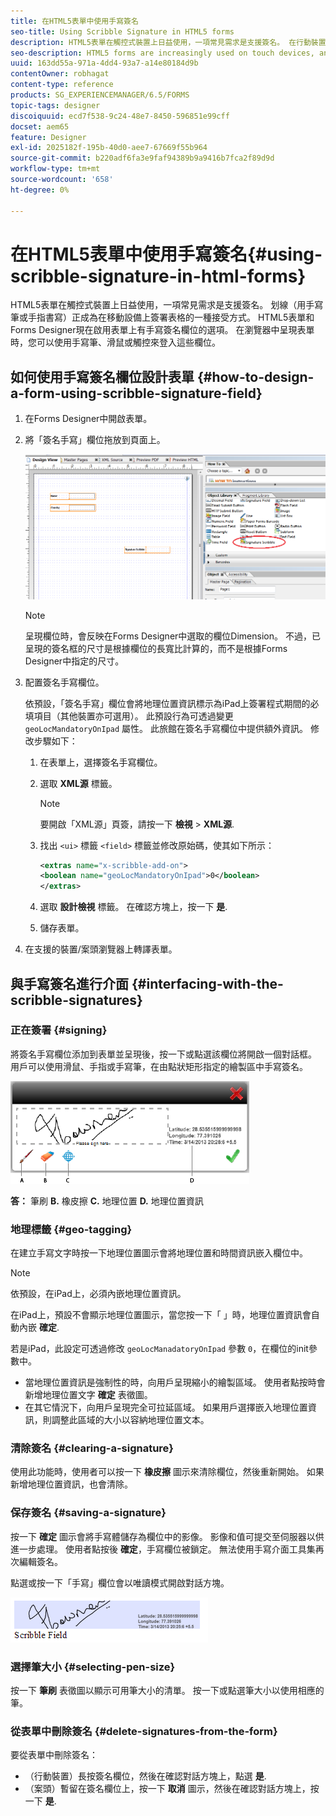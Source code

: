 ```yaml
---
title: 在HTML5表單中使用手寫簽名
seo-title: Using Scribble Signature in HTML5 forms
description: HTML5表單在觸控式裝置上日益使用，一項常見需求是支援簽名。 在行動裝置上簽署檔案已成為在行動裝置上簽署表單的公認方式。
seo-description: HTML5 forms are increasingly used on touch devices, and one common requirement is to support signatures. Signing documents on mobile devices is becoming an accepted way of signing forms on mobile devices.
uuid: 163dd55a-971a-4dd4-93a7-a14e80184d9b
contentOwner: robhagat
content-type: reference
products: SG_EXPERIENCEMANAGER/6.5/FORMS
topic-tags: designer
discoiquuid: ecd7f538-9c24-48e7-8450-596851e99cff
docset: aem65
feature: Designer
exl-id: 2025182f-195b-40d0-aee7-67669f55b964
source-git-commit: b220adf6fa3e9faf94389b9a9416b7fca2f89d9d
workflow-type: tm+mt
source-wordcount: '658'
ht-degree: 0%

---
```


# 在HTML5表單中使用手寫簽名{#using-scribble-signature-in-html-forms}

HTML5表單在觸控式裝置上日益使用，一項常見需求是支援簽名。 划線（用手寫筆或手指書寫）正成為在移動設備上簽署表格的一種接受方式。 HTML5表單和Forms Designer現在啟用表單上有手寫簽名欄位的選項。 在瀏覽器中呈現表單時，您可以使用手寫筆、滑鼠或觸控來登入這些欄位。

## 如何使用手寫簽名欄位設計表單 {#how-to-design-a-form-using-scribble-signature-field}

1. 在Forms Designer中開啟表單。
1. 將「簽名手寫」欄位拖放到頁面上。

   ![designer_scribble](assets/designer_scribble.png)

   >[!NOTE]
   >
   >呈現欄位時，會反映在Forms Designer中選取的欄位Dimension。 不過，已呈現的簽名框的尺寸是根據欄位的長寬比計算的，而不是根據Forms Designer中指定的尺寸。

1. 配置簽名手寫欄位。

   依預設，「簽名手寫」欄位會將地理位置資訊標示為iPad上簽署程式期間的必填項目（其他裝置亦可選用）。 此預設行為可透過變更 `geoLocMandatoryOnIpad` 屬性。 此旅館在簽名手寫欄位中提供額外資訊。 修改步驟如下：

   1. 在表單上，選擇簽名手寫欄位。
   1. 選取 **XML源** 標籤。

      >[!NOTE]
      >
      >要開啟「XML源」頁簽，請按一下 **檢視** > **XML源**.

   1. 找出 `<ui>` 標籤 `<field>` 標籤並修改原始碼，使其如下所示：

      ```xml
      <extras name="x-scribble-add-on">
      <boolean name="geoLocMandatoryOnIpad">0</boolean>
      </extras>
      ```

   1. 選取 **設計檢視** 標籤。 在確認方塊上，按一下 **是**.
   1. 儲存表單。

1. 在支援的裝置/案頭瀏覽器上轉譯表單。

## 與手寫簽名進行介面 {#interfacing-with-the-scribble-signatures}

### 正在簽署 {#signing}

將簽名手寫欄位添加到表單並呈現後，按一下或點選該欄位將開啟一個對話框。 用戶可以使用滑鼠、手指或手寫筆，在由點狀矩形指定的繪製區中手寫簽名。

![地理位置](assets/geolocation.png)

**答：** 筆刷 **B.** 橡皮擦 **C.** 地理位置 **D.** 地理位置資訊

### 地理標籤 {#geo-tagging}

在建立手寫文字時按一下地理位置圖示會將地理位置和時間資訊嵌入欄位中。

>[!NOTE]
依預設，在iPad上，必須內嵌地理位置資訊。

在iPad上，預設不會顯示地理位置圖示，當您按一下「 」時，地理位置資訊會自動內嵌 **確定**.

若是iPad，此設定可透過修改 `geoLocManadatoryOnIpad` 參數 `0`，在欄位的init參數中。

* 當地理位置資訊是強制性的時，向用戶呈現縮小的繪製區域。 使用者點按時會新增地理位置文字 **確定** 表徵圖。
* 在其它情況下，向用戶呈現完全可拉延區域。 如果用戶選擇嵌入地理位置資訊，則調整此區域的大小以容納地理位置文本。

### 清除簽名 {#clearing-a-signature}

使用此功能時，使用者可以按一下 **橡皮擦** 圖示來清除欄位，然後重新開始。 如果新增地理位置資訊，也會清除。

### 保存簽名 {#saving-a-signature}

按一下 **確定** 圖示會將手寫體儲存為欄位中的影像。 影像和值可提交至伺服器以供進一步處理。 使用者點按後 **確定**，手寫欄位被鎖定。 無法使用手寫介面工具集再次編輯簽名。

點選或按一下「手寫」欄位會以唯讀模式開啟對話方塊。

![3](assets/3.png)

### 選擇筆大小 {#selecting-pen-size}

按一下 **筆刷** 表徵圖以顯示可用筆大小的清單。 按一下或點選筆大小以使用相應的筆。

### 從表單中刪除簽名 {#delete-signatures-from-the-form}

要從表單中刪除簽名：

* （行動裝置）長按簽名欄位，然後在確認對話方塊上，點選 **是**.
* （案頭）暫留在簽名欄位上，按一下 **取消** 圖示，然後在確認對話方塊上，按一下 **是**.
